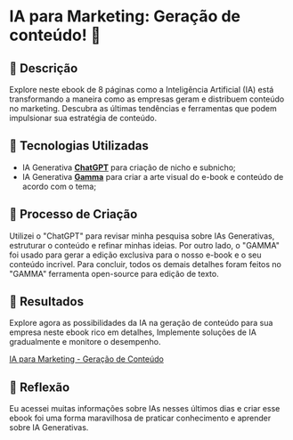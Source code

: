 #  IA para Marketing: Geração de conteúdo!  🌌

## 📒 Descrição
Explore neste ebook de 8 páginas como a Inteligência Artificial (IA) está transformando a maneira como as empresas geram e distribuem conteúdo no marketing. Descubra as últimas tendências e ferramentas que podem impulsionar sua estratégia de conteúdo.

## 🤖 Tecnologias Utilizadas
- IA Generativa **[ChatGPT](https://chatgpt.com/g/g-kr4mnJ5kT-gpt-chat-portugues?oai-dm=1)** para criação de nicho e subnicho;
- IA Generativa **[Gamma](https://gamma.app/)** para criar a arte visual do e-book e conteúdo de acordo com o tema;

## 🧐 Processo de Criação
Utilizei o "ChatGPT" para revisar minha pesquisa sobre IAs Generativas, estruturar o conteúdo e refinar minhas ideias. Por outro lado, o "GAMMA" foi usado para gerar a edição exclusiva para o nosso e-book e o seu conteúdo incrivel. Para concluir, todos os demais detalhes foram feitos no "GAMMA" ferramenta open-source para edição de texto.

## 🚀 Resultados
Explore agora as possibilidades da IA na geração de conteúdo para sua empresa neste ebook rico em detalhes, Implemente soluções de IA gradualmente e monitore o desempenho.

[IA para Marketing - Geração de Conteúdo](https://github.com/july-gusman/lab-natty-or-not/blob/main/IA-para-marketing-Geracao-de-conteudo.pdf)

## 💭 Reflexão
Eu acessei muitas informações sobre IAs nesses últimos dias e criar esse ebook foi uma forma maravilhosa de praticar conhecimento e aprender sobre IA Generativas.
